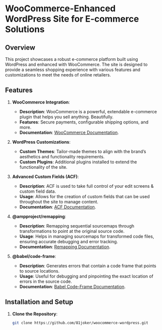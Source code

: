# WooCommerce-Enhanced WordPress Site for E-commerce Solutions

## Overview
This project showcases a robust e-commerce platform built using WordPress and enhanced with WooCommerce. The site is designed to provide a seamless shopping experience with various features and customizations to meet the needs of online retailers.

## Features

1. **WooCommerce Integration**: 
   - **Description**: WooCommerce is a powerful, extendable e-commerce plugin that helps you sell anything. Beautifully.
   - **Features**: Secure payments, configurable shipping options, and more.
   - **Documentation**: [WooCommerce Documentation](https://docs.woocommerce.com/).

2. **WordPress Customizations**:
   - **Custom Themes**: Tailor-made themes to align with the brand’s aesthetics and functionality requirements.
   - **Custom Plugins**: Additional plugins installed to extend the functionality of the site. 

3. **Advanced Custom Fields (ACF)**:
   - **Description**: ACF is used to take full control of your edit screens & custom field data.
   - **Usage**: Allows for the creation of custom fields that can be used throughout the site to manage content.
   - **Documentation**: [ACF Documentation](https://www.advancedcustomfields.com/resources/).

4. **@ampproject/remapping**:
   - **Description**: Remapping sequential sourcemaps through transformations to point at the original source code.
   - **Usage**: Helps in managing sourcemaps for transformed code files, ensuring accurate debugging and error tracking.
   - **Documentation**: [Remapping Documentation](https://github.com/ampproject/remapping).

5. **@babel/code-frame**:
   - **Description**: Generates errors that contain a code frame that points to source locations.
   - **Usage**: Useful for debugging and pinpointing the exact location of errors in the source code.
   - **Documentation**: [Babel Code-Frame Documentation](https://babeljs.io/docs/en/babel-code-frame).

## Installation and Setup

1. **Clone the Repository**:
   ```sh
   git clone https://github.com/81joker/woocommerce-wordpress.git
